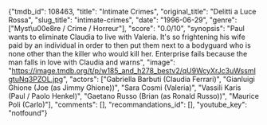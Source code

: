 {"tmdb_id": 108463, "title": "Intimate Crimes", "original_title": "Delitti a Luce Rossa", "slug_title": "intimate-crimes", "date": "1996-06-29", "genre": ["Myst\u00e8re / Crime / Horreur"], "score": "0.0/10", "synopsis": "Paul wants to eliminate Claudia to live with Valeria. It's so frightening his wife paid by an individual in order to then put them next to a bodyguard who is none other than the killer who would kill her. Enterprise fails because the man falls in love with Claudia and warns", "image": "https://image.tmdb.org/t/p/w185_and_h278_bestv2/qU9WcyXrJc3uWssmlgtuNq3PZOL.jpg", "actors": ["Gabriella Barbuti (Claudia Ferrari)", "Gianluigi Ghione (Joe (as Jimmy Ghione))", "Sara Cosmi (Valeria)", "Vassili Karis (Paul / Paolo Henkel)", "Gaetano Russo (Brian (as Ronald Russo))", "Maurice Poli (Carlo)"], "comments": [], "recommandations_id": [], "youtube_key": "notfound"}
